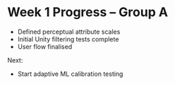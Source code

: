 # Week 1 Progress – Group A

- Defined perceptual attribute scales
- Initial Unity filtering tests complete
- User flow finalised

Next:
- Start adaptive ML calibration testing
